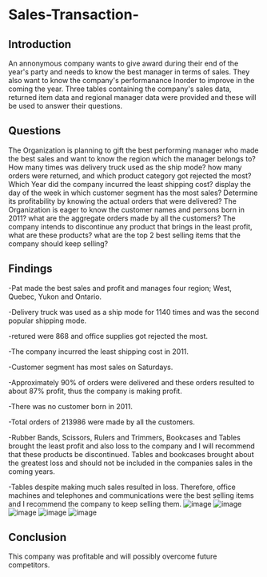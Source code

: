 # Sales-Transaction-
## Introduction
An annonymous company wants to give award during their end of the year's party and needs to know the best manager in terms of sales. They also want to know the company's performanance Inorder to improve in the coming the year. Three tables containing the company's sales data, returned item data and regional manager data were provided and these will be used to answer their questions.
## Questions
The Organization is planning to gift the best performing manager who made the best sales and want to know the region which the manager belongs to?
How many times was delivery truck used as the ship mode? how many orders were returned, and which product category got rejected the most?
Which Year did the company incurred the least shipping cost? display the day of the week in which customer segment has the most sales?
Determine its profitability by knowing the actual orders that were delivered?
The Organization is eager to know the customer names and persons born in 2011?
what are the aggregate orders made by all the customers?
The company intends to discontinue any product that brings in the least profit, what are these products?
what are the top 2 best selling items that the company should keep selling?
## Findings
-Pat made the best sales and profit and manages four region; West, Quebec, Yukon and Ontario.

-Delivery truck was used as a ship mode for 1140 times and was the second popular shipping mode.

-retured were 868 and office supplies got rejected the most.

-The company incurred the least shipping cost in 2011.

-Customer segment has most sales on Saturdays.

-Approximately 90% of orders were delivered and these orders resulted to about 87% profit, thus the company is making profit.

-There was no customer born in 2011.

-Total orders of 213986 were made by all the customers.

-Rubber Bands, Scissors, Rulers and Trimmers, Bookcases and Tables brought the least profit and also loss to the company and I will recommend that these products be discontinued. Tables and bookcases brought about the greatest loss and should not be included in the companies sales in the coming years.

-Tables despite making much sales resulted in loss. Therefore, office machines and telephones and communications were the best selling items and I recommend the company to keep selling them.
![image](https://user-images.githubusercontent.com/106730045/206924306-6ade1c0f-9eee-4109-b80c-a59f1eaf8533.png)
![image](https://user-images.githubusercontent.com/106730045/206924288-d4c01090-79a8-42b1-b553-395dd0512ce8.png)
![image](https://user-images.githubusercontent.com/106730045/206924330-1b6ad09c-de28-4a09-a0a5-1a2758d30e20.png)
![image](https://user-images.githubusercontent.com/106730045/206924366-b16bb2e3-1fef-444e-b9d3-3d4aceaef35c.png)
![image](https://user-images.githubusercontent.com/106730045/206924376-6bee7b76-9610-417a-9861-250b0084c3fd.png)
## Conclusion
This company was profitable and will possibly overcome future competitors.
